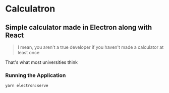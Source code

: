 # Calculatron

## Simple calculator made in Electron along with React

> I mean, you aren't a true developer if you haven't made a calculator at least once

That's what most universities think

### Running the Application

```
yarn electron:serve
```
